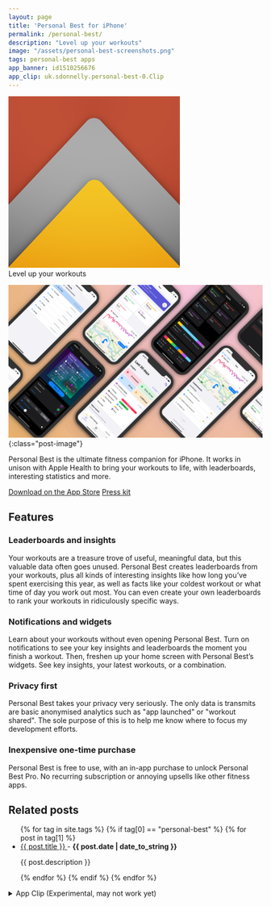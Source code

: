```yaml
---
layout: page
title: 'Personal Best for iPhone'
permalink: /personal-best/
description: "Level up your workouts"
image: "/assets/personal-best-screenshots.png"
tags: personal-best apps
app_banner: id1510256676
app_clip: uk.sdonnelly.personal-best-0.Clip
---
```


<div class="app">
    <img src="/assets/personal-best-icon.png" class="app-icon" />
    <div>
        <span>Level up your workouts</span>
    </div>
</div>

![Various screenshots of Personal Best](/assets/personal-best-banner.png){:class="post-image"}

Personal Best is the ultimate fitness companion for iPhone. It works in unison with Apple Health to bring your workouts to life, with leaderboards, interesting statistics and more.

<div class="flex-wrapper">
  <a class="button" href="https://apps.apple.com/gb/app/personal-best-workouts/id1510256676">Download on the App Store</a>
  <a class="button" href="/personal-best/press-kit">Press kit</a>
</div>

## Features

### Leaderboards and insights

Your workouts are a treasure trove of useful, meaningful data, but this valuable data often goes unused. Personal Best creates leaderboards from your workouts, plus all kinds of interesting insights like how long you’ve spent exercising this year, as well as facts like your coldest workout or what time of day you work out most. You can even create your own leaderboards to rank your workouts in ridiculously specific ways.

### Notifications and widgets

Learn about your workouts without even opening Personal Best. Turn on notifications to see your key insights and leaderboards the moment you finish a workout. Then, freshen up your home screen with Personal Best’s widgets. See key insights, your latest workouts, or a combination.

### Privacy first

Personal Best takes your privacy very seriously. The only data is transmits are basic anonymised analytics such as "app launched" or "workout shared". The sole purpose of this is to help me know where to focus my development efforts.

### Inexpensive one-time purchase

Personal Best is free to use, with an in-app purchase to unlock Personal Best Pro. No recurring subscription or annoying upsells like other fitness apps.

## Related posts

<ul>
  {% for tag in site.tags %}
    {% if tag[0] == "personal-best" %}
      {% for post in tag[1] %}
        <li>
          <a href="{{ post.url }}">
            {{ post.title }}
          </a>
          - <strong>{{ post.date | date_to_string }}</strong>
          <p>{{ post.description }}</p>
        </li>
      {% endfor %}
    {% endif %}
  {% endfor %}
</ul>

<details>
  <summary>App Clip (Experimental, may not work yet)</summary>
  <img src="/assets/personal-best-app-clip-code.svg" class="post-image-small" alt="Personal Best App Clip Code" />
</details>